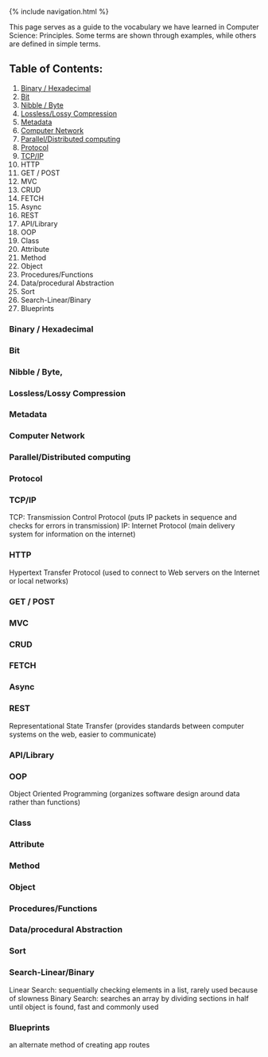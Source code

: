 {% include navigation.html %}

This page serves as a guide to the vocabulary we have learned in Computer Science: Principles. Some terms are shown through examples, while others are defined in simple terms.

## Table of Contents:
1. [Binary / Hexadecimal](#binary--hexadecimal)
2. [Bit](#bit)
3. [Nibble / Byte](#nibble--byte)
4. [Lossless/Lossy Compression](#losslesslossy-compression)
5. [Metadata](#metadata)
6. [Computer Network](#computer-network)
7. [Parallel/Distributed computing](#paralleldistributed-computing)
8. [Protocol](#protocol)
9. [TCP/IP](#tcpip)
10. HTTP
11. GET / POST
12. MVC
13. CRUD
14. FETCH
15. Async
16. REST
17. API/Library
18. OOP
19. Class
20. Attribute
21. Method
22. Object
23. Procedures/Functions
24. Data/procedural Abstraction
25. Sort
26. Search-Linear/Binary
27. Blueprints

### Binary / Hexadecimal

### Bit
### Nibble / Byte,
### Lossless/Lossy Compression
### Metadata
### Computer Network
### Parallel/Distributed computing
### Protocol
### TCP/IP
TCP: Transmission Control Protocol (puts IP packets in sequence and checks for errors in transmission)
IP: Internet Protocol (main delivery system for information on the internet)
### HTTP
Hypertext Transfer Protocol (used to connect to Web servers on the Internet or local networks)
### GET / POST
### MVC
### CRUD
### FETCH
### Async
### REST
Representational State Transfer (provides standards between computer systems on the web, easier to communicate)
### API/Library
### OOP
Object Oriented Programming (organizes software design around data rather than functions)
### Class
### Attribute
### Method
### Object
### Procedures/Functions
### Data/procedural Abstraction
### Sort
### Search-Linear/Binary
Linear Search: sequentially checking elements in a list, rarely used because of slowness
Binary Search: searches an array by dividing sections in half until object is found, fast and commonly used
### Blueprints
an alternate method of creating app routes
